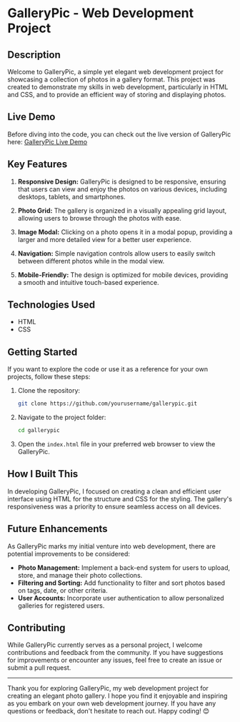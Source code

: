 # GalleryPic - Web Development Project

## Description

Welcome to GalleryPic, a simple yet elegant web development project for showcasing a collection of photos in a gallery format. This project was created to demonstrate my skills in web development, particularly in HTML and CSS, and to provide an efficient way of storing and displaying photos.

## Live Demo

Before diving into the code, you can check out the live version of GalleryPic here: [GalleryPic Live Demo](https://gallerypic.netlify.app/)

## Key Features

1. **Responsive Design:** GalleryPic is designed to be responsive, ensuring that users can view and enjoy the photos on various devices, including desktops, tablets, and smartphones.

2. **Photo Grid:** The gallery is organized in a visually appealing grid layout, allowing users to browse through the photos with ease.

3. **Image Modal:** Clicking on a photo opens it in a modal popup, providing a larger and more detailed view for a better user experience.

4. **Navigation:** Simple navigation controls allow users to easily switch between different photos while in the modal view.

5. **Mobile-Friendly:** The design is optimized for mobile devices, providing a smooth and intuitive touch-based experience.

## Technologies Used

- HTML
- CSS

## Getting Started

If you want to explore the code or use it as a reference for your own projects, follow these steps:

1. Clone the repository:

   ```bash
   git clone https://github.com/yourusername/gallerypic.git
   ```

2. Navigate to the project folder:

   ```bash
   cd gallerypic
   ```

3. Open the `index.html` file in your preferred web browser to view the GalleryPic.

## How I Built This

In developing GalleryPic, I focused on creating a clean and efficient user interface using HTML for the structure and CSS for the styling. The gallery's responsiveness was a priority to ensure seamless access on all devices.

## Future Enhancements

As GalleryPic marks my initial venture into web development, there are potential improvements to be considered:

- **Photo Management:** Implement a back-end system for users to upload, store, and manage their photo collections.
- **Filtering and Sorting:** Add functionality to filter and sort photos based on tags, date, or other criteria.
- **User Accounts:** Incorporate user authentication to allow personalized galleries for registered users.

## Contributing

While GalleryPic currently serves as a personal project, I welcome contributions and feedback from the community. If you have suggestions for improvements or encounter any issues, feel free to create an issue or submit a pull request.

---

Thank you for exploring GalleryPic, my web development project for creating an elegant photo gallery. I hope you find it enjoyable and inspiring as you embark on your own web development journey. If you have any questions or feedback, don't hesitate to reach out. Happy coding! 😊
